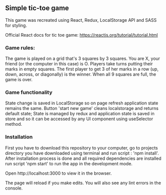 ## Simple tic-toe game

This game was recreated using React, Redux, LocalStorage API and SASS for styling.

Official React docs for tic toe game:  https://reactjs.org/tutorial/tutorial.html



### Game rules: 

The game is played on a grid that's 3 squares by 3 squares.
You are X, your friend (or the computer in this case) is O. Players take turns putting their marks in empty squares.
The first player to get 3 of her marks in a row (up, down, across, or diagonally) is the winner.
When all 9 squares are full, the game is over.

### Game functionality

State change is saved in LocalStorage so on page refresh application state remains the same.
Button 'start new game' cleans localstorage and returns default state;
State is managed by redux and application state is saved in store and so it can be accessed by any UI component using useSelector method.

### Installation

First you have to download this repository to your computer, go to projects directory you have downloaded using terminal and run script : 'npm install'. After installation process is done and all required dependencies are installed run script 'npm start' to run the app in the development mode.

Open http://localhost:3000 to view it in the browser.

The page will reload if you make edits. You will also see any lint errors in the console.
